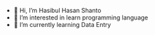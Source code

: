 - 👋 Hi, I’m Hasibul Hasan Shanto
- 👀 I’m interested in learn programming language
- 🌱 I’m currently learning Data Entry

<!---
hasib-shanto/hasib-shanto is a ✨ special ✨ repository because its `README.md` (this file) appears on your GitHub profile.
You can click the Preview link to take a look at your changes.
--->

